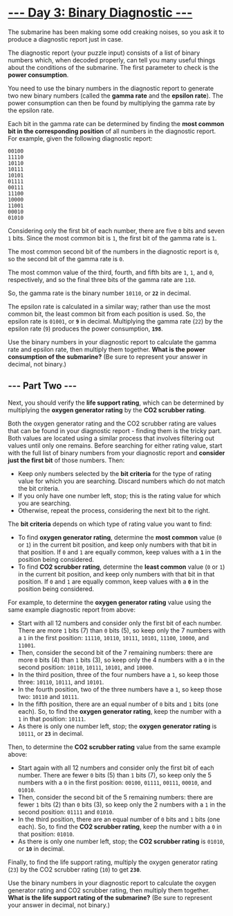 # [--- Day 3: Binary Diagnostic ---](https://adventofcode.com/2021/day/3)

The submarine has been making some odd creaking noises, so you ask it to produce
a diagnostic report just in case.

The diagnostic report (your puzzle input) consists of a list of binary numbers
which, when decoded properly, can tell you many useful things about the
conditions of the submarine. The first parameter to check is the **power
consumption**.

You need to use the binary numbers in the diagnostic report to generate two new
binary numbers (called the **gamma rate** and the **epsilon rate**). The power
consumption can then be found by multiplying the gamma rate by the epsilon rate.

Each bit in the gamma rate can be determined by finding the **most common bit in
the corresponding position** of all numbers in the diagnostic report. For
example, given the following diagnostic report:

<pre><code>00100
11110
10110
10111
10101
01111
00111
11100
10000
11001
00010
01010
</code></pre>

Considering only the first bit of each number, there are five `0` bits and seven
`1` bits. Since the most common bit is `1`, the first bit of the gamma rate is
`1`.

The most common second bit of the numbers in the diagnostic report is `0`, so
the second bit of the gamma rate is `0`.

The most common value of the third, fourth, and fifth bits are `1`, `1`, and
`0`, respectively, and so the final three bits of the gamma rate are `110`.

So, the gamma rate is the binary number `10110`, or **`22`** in decimal.

The epsilon rate is calculated in a similar way; rather than use the most common
bit, the least common bit from each position is used. So, the epsilon rate is
`01001`, or **`9`** in decimal. Multiplying the gamma rate (`22`) by the epsilon
rate (`9`) produces the power consumption, **`198`**.

Use the binary numbers in your diagnostic report to calculate the gamma rate and
epsilon rate, then multiply them together. **What is the power consumption of
the submarine?** (Be sure to represent your answer in decimal, not binary.)

## --- Part Two ---

Next, you should verify the **life support rating**, which can be determined by
multiplying the **oxygen generator rating** by the **CO2 scrubber rating**.

Both the oxygen generator rating and the CO2 scrubber rating are values that can
be found in your diagnostic report - finding them is the tricky part. Both
values are located using a similar process that involves filtering out values
until only one remains. Before searching for either rating value, start with the
full list of binary numbers from your diagnostic report and **consider just the
first bit** of those numbers. Then:

- Keep only numbers selected by the **bit criteria** for the type of rating
  value for which you are searching. Discard numbers which do not match the bit
  criteria.
- If you only have one number left, stop; this is the rating value for which you
  are searching.
- Otherwise, repeat the process, considering the next bit to the right.

The **bit criteria** depends on which type of rating value you want to find:

- To find **oxygen generator rating**, determine the **most common** value (`0`
  or `1`) in the current bit position, and keep only numbers with that bit in
  that position. If `0` and `1` are equally common, keep values with a **`1`**
  in the position being considered.
- To find **CO2 scrubber rating**, determine the **least common** value (`0` or
  `1`) in the current bit position, and keep only numbers with that bit in that
  position. If `0` and `1` are equally common, keep values with a **`0`** in the
  position being considered.

For example, to determine the **oxygen generator rating** value using the same
example diagnostic report from above:

- Start with all 12 numbers and consider only the first bit of each number.
  There are more `1` bits (7) than `0` bits (5), so keep only the 7 numbers with
  a `1` in the first position: `11110`, `10110`, `10111`, `10101`, `11100`,
  `10000`, and `11001`.
- Then, consider the second bit of the 7 remaining numbers: there are more `0`
  bits (4) than `1` bits (3), so keep only the 4 numbers with a `0` in the
  second position: `10110`, `10111`, `10101`, and `10000`.
- In the third position, three of the four numbers have a `1`, so keep those
  three: `10110`, `10111`, and `10101`.
- In the fourth position, two of the three numbers have a `1`, so keep those
  two: `10110` and `10111`.
- In the fifth position, there are an equal number of `0` bits and `1` bits (one
  each). So, to find the **oxygen generator rating**, keep the number with a `1`
  in that position: `10111`.
- As there is only one number left, stop; the **oxygen generator rating** is
  `10111`, or **`23`** in decimal.

Then, to determine the **CO2 scrubber rating** value from the same example
above:

- Start again with all 12 numbers and consider only the first bit of each
  number. There are fewer `0` bits (5) than `1` bits (7), so keep only the 5
  numbers with a `0` in the first position: `00100`, `01111`, `00111`, `00010`,
  and `01010`.
- Then, consider the second bit of the 5 remaining numbers: there are fewer `1`
  bits (2) than `0` bits (3), so keep only the 2 numbers with a `1` in the
  second position: `01111` and `01010`.
- In the third position, there are an equal number of `0` bits and `1` bits (one
  each). So, to find the **CO2 scrubber rating**, keep the number with a `0` in
  that position: `01010`.
- As there is only one number left, stop; the **CO2 scrubber rating** is
  `01010`, or **`10`** in decimal.

Finally, to find the life support rating, multiply the oxygen generator rating
(`23`) by the CO2 scrubber rating (`10`) to get **`230`**.

Use the binary numbers in your diagnostic report to calculate the oxygen
generator rating and CO2 scrubber rating, then multiply them together. **What is
the life support rating of the submarine?** (Be sure to represent your answer in
decimal, not binary.)
